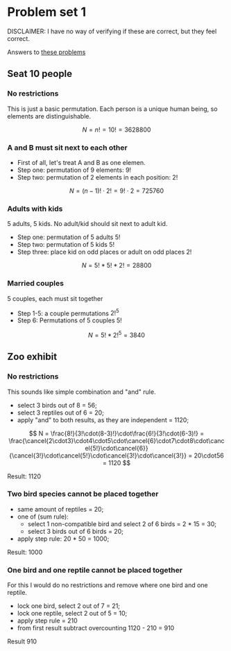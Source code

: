 # Problem set 1

DISCLAIMER: I have no way of verifying if these are correct, but they feel correct.

Answers to [these problems][pset1]

## Seat 10 people

### No restrictions

This is just a basic permutation.
Each person is a unique human being, so elements are distinguishable.

$$
N = n! = 10! = 3628800
$$

### A and B must sit next to each other

- First of all, let's treat A and B as one elemen.
- Step one: permutation of 9 elements: 9!
- Step two: permutation of 2 elements in each position: 2!

$$
N = (n - 1)! \cdot 2! = 9! \cdot 2 = 725760
$$

### Adults with kids

5 adults, 5 kids. No adult/kid should sit next to adult kid.

- Step one: permutation of 5 adults 5!
- Step two: permutation of 5 kids 5!
- Step three: place kid on odd places or adult on odd places 2!

$$
N = 5! * 5! * 2! = 28800
$$

### Married couples

5 couples, each must sit together

- Step 1-5: a couple permutations $2! ^ 5$
- Step 6: Permutations of 5 couples $5!$

$$
N = 5! * 2!^5 = 3840
$$

## Zoo exhibit

### No restrictions

This sounds like simple combination and "and" rule.

- select 3 birds out of 8 = 56;
- select 3 reptiles out of 6 = 20;
- apply "and" to both results, as they are independent = 1120;

$$
N = \frac{8!}{3!\cdot(8-3)!}\cdot\frac{6!}{3!\cdot(6-3)!}
= \frac{\cancel{2\cdot3}\cdot4\cdot5\cdot\cancel{6}\cdot7\cdot8\cdot\cancel{5!}\cdot\cancel{6}}
{\cancel{3!}\cdot\cancel{5!}\cdot\cancel{3!}\cdot\cancel{3!}} =
20\cdot56 = 1120
$$

Result: 1120

### Two bird species cannot be placed together

- same amount of reptiles = 20;
- one of (sum rule):
  - select 1 non-compatible bird and select 2 of 6 birds = 2 \* 15 = 30;
  - select 3 birds out of 6 birds = 20;
- apply step rule: 20 \* 50 = 1000;

Result: 1000

### One bird and one reptile cannot be placed together

For this I would do no restrictions and remove where one bird and one reptile.

- lock one bird, select 2 out of 7 = 21;
- lock one reptile, select 2 out of 5 = 10;
- apply step rule = 210
- from first result subtract overcounting 1120 - 210 = 910

Result 910

[pset1]: https://web.stanford.edu/class/archive/cs/cs109/cs109.1208/psets/pset1.pdf
